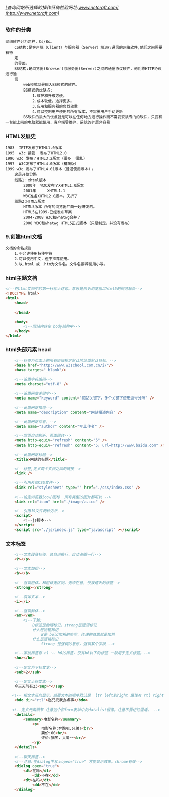 ###### [查询网站所选择的操作系统检验网址:www.netcraft.com](http://www.netcraft.com)

### 软件的分类

    网络软件分为两种，Cs/Bs。
        CS结构:是客户端（Client）与服务器（Server）端进行通信的网络软件,他们之间需要有特
        定
        的界面。
        BS结构:是浏览器(Browser)与服务器(Server)之间的通信协议软件，他们靠HTTP协议进行通
        信
            web模式就是输入BS模式的软件。
            BS模式的优缺点:
                1.维护和升级方便。
                2.成本较低，选择更多。
                3.应用和服务器的负载较重
                4.可以控制用户使用的所有版本，不需要用户手动更新
            BS软件的最大的优点就是可以在任何地方进行操作而不需要安装专门的软件，只要有一台能上网的电脑就能使用，客户端零维护，系统的扩展非容易
### HTML发展史

    1983  IETF发布了HTML1.0版本
    1995  w3c 接管  发布了HTML2.0
    1996 w3c 发布了HTML3.2版本（很多  很乱)
    1997  W3C发布了HTML4.0版本（精简版）
    1999 w3c 发布了HTML4.01版本（普通使用版本）；
        这是开始分路 
        线路1：xhtml版本
            2000年  W3C发布了XHTML1.0版本
            2001年     XHTML1.1
            W3C准备XHTML2.0版本。夭折了
        线路2:HTML5版本 
            HTML5版本 所有的浏览器厂商一起研发的。
            HTML5在1999-已经发布草案
            2004-2008 W3C和whatwg合并了
            2008 W3C和whatwg HTML5正式版本（只是制定，并没有发布）
### 9.创建html文档

    文档的命名规则
        1.不允许使用特使字符
        2.可以使用中文，但不推荐使用。
        3.以.html 或 .htm为文件名。文件名推荐使用小写。
        
### html主题文档

```html
<!--在html文档中的第一行写上这句。意思是告诉浏览器以html5的规范解析-->
<!DOCTYPE html>
<html>
    <head>
    
    </head>
    
    <body>
        <!--网站内容在 body结构中-->
    </body>
</html>
```

### html头部元素 head
```html
    <!--标签为页面上的所有链接规定默认地址或默认目标。-->
    <base href="http://www.w3school.com.cn/i/"/>
    <base target="_blank"/>
    
    <!--设置字符编码-->
    <meta charset="utf-8" />
    
    <!--设置网站关键字-->
    <meta name="keyword" content="网站关键字，多个关键字使用逗号分隔" /> 
    
    <!--设置网站描述-->
    <meta name="description" content="网站描述内容" />
    
    <!--设置网站作者。-->
    <meta name="author" content="写上作者" />
    
    <!--网页自动刷新，页面跳转-->
    <meta http-equiv="refresh" content="5" />
    <meta http-equiv="refresh" content="5; url=http://www.baidu.com" />
    
    <!--设置网站标题-->
    <title>网站的标题</title>
    
    <!--标签,定义两个文档之间的链接-->
    <link />
    
    <!--引用外部CSS文件-->
    <link rel="stylesheet" type="" href="./css/index.css" />
    
    <!--设定浏览器ico小图标  所有类型的图片都可以 -->
    <link rel="icon" href="./image/a.ico" />
    
    <!--引用JS文件两种方法-->
    <script>
        <!--js脚本-->
    </script>
    <script src="./js/index.js" type="javascript" ></script>
 ```
 
### 文本标签 
```html
    <!--文本段落标签。会自动换行，自动占据一行-->
    <P></p>
    
    <!--文本加粗-->
    <b></b>
    
    <!--强调粗体。和粗体无区别。无须在意，快被遗丢的标签-->
    <strong></strong>
    
    <!--斜体文本-->
    <i></i>
    
    <!--强调斜体-->
    <em></em>
        <!--了解:
            B标签是物理标记，strong是逻辑标记
            什么是物理标记
                B是 bold加粗的简写，传递的意思就是加粗
            什么是逻辑标记
                Strong 是强调的意思，强调某个字段 -->
                
    <!--家族标签有 h1 ~~ h6的标签，没有h6以下的标签 一般用于定义标题。-->
    <hn></hn>
    
    <!--定义为下标文本-->
    <sub>2</sub>
    
    <!--定义上标文本-->
    今天天气有23<sup>°</sup>
   
   <!-- 把文本反向显示。颠覆文本的顺序默认是  ltr left到right 属性有 rtl right到left-->
    <bdo dir="rtl">赵兄托我办点事</bdo> 
   
   <!--定义元素细节 注意这个和form表单中的datalist很像。注意不要记忆混淆。 -->
    <details>
        <summary>电影名称</summary>
            <p>
                电影名称:奔跑吧,兄弟!<br/>	
                票价:60<br/>	
                评价:搞笑，大爱~~<br/>	
            </p>
    </details>
               
    <!--聊天标签-->
    <!--注意:在dialog中写上open="true" 方能显示效果。chrome有效-->
    <dialog open="true">
        <dt>在吗</dt>
            <dd>不在</dd>
        <dt>在吗</dt>
            <dd>不在</dd>
    </dialog>
```